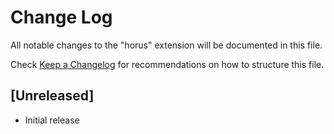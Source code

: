 # Change Log

All notable changes to the "horus" extension will be documented in this file.

Check [Keep a Changelog](http://keepachangelog.com/) for recommendations on how to structure this file.

## [Unreleased]

- Initial release
